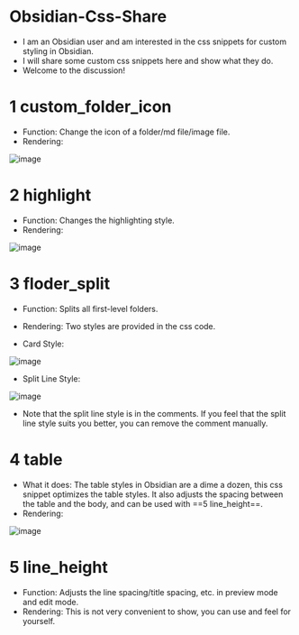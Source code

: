 # Obsidian-Css-Share

- I am an Obsidian user and am interested in the css snippets for custom styling in Obsidian.
- I will share some custom css snippets here and show what they do.
- Welcome to the discussion!

# 1 custom_folder_icon

- Function: Change the icon of a folder/md file/image file.
- Rendering:

![image](https://github.com/Zzzhxxxx/Obsidian-Css-Share/assets/131342513/ba52c551-28f1-4139-a3c8-031b6ef3b307)

# 2 highlight

- Function: Changes the highlighting style.
- Rendering:

![image](https://github.com/Zzzhxxxx/Obsidian-Css-Share/assets/131342513/1c6f25a7-9660-4c8e-8480-cb5ef909b4a2)

# 3 floder_split

- Function: Splits all first-level folders.
- Rendering: Two styles are provided in the css code. 

- Card Style:

![image](https://github.com/Zzzhxxxx/Obsidian-Css-Share/assets/131342513/2b2b74e6-6129-4553-b932-602a736c17dd)

- Split Line Style:

![image](https://github.com/Zzzhxxxx/Obsidian-Css-Share/assets/131342513/fe611a47-8a80-4ab3-83ef-1ee96945dad2)

- Note that the split line style is in the comments. If you feel that the split line style suits you better, you can remove the comment manually.

# 4 table

- What it does: The table styles in Obsidian are a dime a dozen, this css snippet optimizes the table styles. It also adjusts the spacing between the table and the body, and can be used with ==5 line_height==.
- Rendering:

![image](https://github.com/Zzzhxxxx/Obsidian-Css-Share/assets/131342513/59e04f27-2497-4590-b28c-d69ffaf9d1d9)

# 5 line_height

- Function: Adjusts the line spacing/title spacing, etc. in preview mode and edit mode.
- Rendering: This is not very convenient to show, you can use and feel for yourself.

